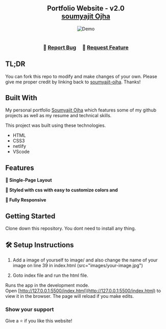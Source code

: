 <h2 align="center">
  Portfolio Website - v2.0<br/>
  <a href="https://soumyajit-ojha.netlify.app/" target="_blank">soumyajit Ojha</a>
</h2>
<div align="center">
  <img alt="Demo" src="./Images/readme-img1.png" />
</div>

<br/>



<h3 align="center">
    🔹
    <a href="https://github.com/soumyajit-ojha/Portfolio/issues">Report Bug</a> &nbsp; &nbsp;
    🔹
    <a href="https://github.com/soumyajit-ojha/Portfolio/issues">Request Feature</a>
</h3>

## TL;DR

You can fork this repo to modify and make changes of your own. Please give me proper credit by linking back to [soumyajit-ojha](https://github.com/soumyajit-ojha/Portfolio). Thanks!

## Built With

My personal portfolio <a href="https://soumyajit-ojha.netlify.app/" target="_blank">Soumyajit Ojha</a> which features some of my github projects as well as my resume and technical skills.<br/>

This project was built using these technologies.

- HTML
- CSS3
- netlify
- VScode

## Features

**📖 Single-Page Layout**

**🎨 Styled with css with easy to customize colors and**

**📱 Fully Responsive**

## Getting Started

Clone down this repository. You dont need to install any thing.

## 🛠 Setup Instructions

1. Add a image of yourself to image/ and also change the name of your image on line 39 in index.html (src="images/your-image.jpg")

2. Goto index file and run the html file.

Runs the app in the development mode.\
Open [http://127.0.0.1:5500/index.html](http://127.0.0.1:5500/index.html) to view it in the browser.
The page will reload if you make edits.

### Show your support

Give a ⭐ if you like this website!

